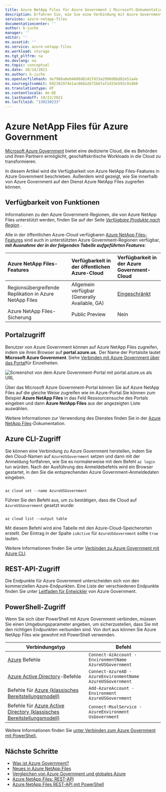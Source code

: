 ```yaml
---
title: Azure NetApp Files für Azure Government | Microsoft-Dokumentation
description: Erfahren Sie, wie Sie eine Verbindung mit Azure Government herstellen, um Azure NetApp Files und Azure NetApp Files-Features in Azure Government zu verwenden.
services: azure-netapp-files
documentationcenter: ''
author: b-juche
manager: ''
editor: ''
ms.assetid: ''
ms.service: azure-netapp-files
ms.workload: storage
ms.tgt_pltfrm: na
ms.devlang: na
ms.topic: conceptual
ms.date: 10/14/2021
ms.author: b-juche
ms.openlocfilehash: 9e7986a0e040d0d8241fd33a2990d8bd82e51a4e
ms.sourcegitcommit: 692382974e1ac868a2672b67af2d33e593c91d60
ms.translationtype: HT
ms.contentlocale: de-DE
ms.lasthandoff: 10/22/2021
ms.locfileid: "130230233"
---
```

# <a name="azure-netapp-files-for-azure-government"></a>Azure NetApp Files für Azure Government 

[Microsoft Azure Government](../azure-government/documentation-government-welcome.md) bietet eine dedizierte Cloud, die es Behörden und ihren Partnern ermöglicht, geschäftskritische Workloads in die Cloud zu transformieren.  

In diesem Artikel wird die Verfügbarkeit von Azure NetApp Files-Features in Azure Government beschrieben. Außerdem wird gezeigt, wie Sie innerhalb von Azure Government auf den Dienst Azure NetApp Files zugreifen können.

## <a name="feature-availability"></a>Verfügbarkeit von Funktionen

Informationen zu den Azure Government-Regionen, die von Azure NetApp Files unterstützt werden, finden Sie auf der Seite *[Verfügbare Produkte nach Region](https://azure.microsoft.com/global-infrastructure/services/?products=netapp&regions=usgov-non-regional,us-dod-central,us-dod-east,usgov-arizona,usgov-texas,usgov-virginia)* .  

Alle in der öffentlichen Azure-Cloud verfügbaren [Azure NetApp Files-Features](whats-new.md) sind auch in unterstützten Azure Government-Regionen verfügbar, ***mit Ausnahme der in der folgenden Tabelle aufgeführten Features***: 

| Azure NetApp Files-Features | Verfügbarkeit in der öffentlichen Azure-Cloud |  Verfügbarkeit in der Azure Government-Cloud |
|:--- |:--- |:--- |
| Regionsübergreifende Replikation in Azure NetApp Files | Allgemein verfügbar (Generally Available, GA) | [Eingeschränkt](cross-region-replication-introduction.md#supported-region-pairs) |
| Azure NetApp Files-Sicherung | Public Preview | Nein |

## <a name="portal-access"></a>Portalzugriff

Benutzer von Azure Government können auf Azure NetApp Files zugreifen, indem sie ihren Browser auf **portal.azure.us**.  Der Name der Portalsite lautet **Microsoft Azure Government**. Siehe [Verbinden mit Azure Government über das Portal](../azure-government/documentation-government-get-started-connect-with-portal.md)für Einzelheiten.   

![Screenshot von dem Azure Government-Portal mit portal.azure.us als URL](../media/azure-netapp-files/azure-government.jpg)

Über das Microsoft Azure Government-Portal können Sie auf Azure NetApp Files auf die gleiche Weise zugreifen wie im Azure-Portal.Sie können zum Beispiel **Azure NetApp Files** in das Feld Ressourcensuche des Portals eingeben und dann **Azure NetApp Files** aus der angezeigten Liste auswählen.  

Weitere Informationen zur Verwendung des Dienstes finden Sie in der [Azure NetApp Files](./index.yml)-Dokumentation.

## <a name="azure-cli-access"></a>Azure CLI-Zugriff

Sie können eine Verbindung zu Azure Government herstellen, indem Sie den Cloud-Namen auf `AzureUSGovernment` setzen und dann mit der Anmeldung fortfahren, wie Sie es normalerweise mit dem Befehl `az login` tun würden. Nach der Ausführung des Anmeldebefehls wird ein Browser gestartet, in den Sie die entsprechenden Azure Government-Anmeldedaten eingeben.  

```azurecli 

az cloud set --name AzureUSGovernment 

``` 

Führen Sie den Befehl aus, um zu bestätigen, dass die Cloud auf `AzureUSGovernment` gesetzt wurde: 

```azurecli 

az cloud list --output table 

``` 

Mit diesem Befehl wird eine Tabelle mit den Azure-Cloud-Speicherorten erstellt. Der Eintrag in der Spalte `isActive` für `AzureUSGovernment` sollte `true` lauten.  

Weitere Informationen finden Sie unter [Verbinden zu Azure Government mit Azure CLI](../azure-government/documentation-government-get-started-connect-with-cli.md).

## <a name="rest-api-access"></a>REST-API-Zugriff

Die Endpunkte für Azure Government unterscheiden sich von den kommerziellen Azure-Endpunkten. Eine Liste der verschiedenen Endpunkte finden Sie unter [Leitfaden für Entwickler](../azure-government/compare-azure-government-global-azure.md#guidance-for-developers) von Azure Government.

## <a name="powershell-access"></a>PowerShell-Zugriff

Wenn Sie sich über PowerShell mit Azure Government verbinden, müssen Sie einen Umgebungsparameter angeben, um sicherzustellen, dass Sie mit den richtigen Endpunkten verbunden sind. Von dort aus können Sie Azure NetApp Files wie gewohnt mit PowerShell verwenden. 

| Verbindungstyp | Befehl | 
| --- | --- | 
| [Azure](/powershell/module/az.accounts/Connect-AzAccount) Befehle |`Connect-AzAccount -EnvironmentName AzureUSGovernment` | 
| [Azure Active Directory](/powershell/module/azuread/connect-azuread)-Befehle |`Connect-AzureAD -AzureEnvironmentName AzureUSGovernment` | 
| Befehle für [Azure (klassisches Bereitstellungsmodell)](/powershell/module/servicemanagement/azure.service/add-azureaccount) |`Add-AzureAccount -Environment AzureUSGovernment` | 
| Befehle für [Azure Active Directory (klassisches Bereitstellungsmodell)](/previous-versions/azure/jj151815(v=azure.100)) |`Connect-MsolService -AzureEnvironment UsGovernment` | 

Weitere Informationen finden Sie [unter Verbinden zum Azure Government mit PowerShell.](../azure-government/documentation-government-get-started-connect-with-ps.md)

## <a name="next-steps"></a>Nächste Schritte
* [Was ist Azure Government?](../azure-government/documentation-government-welcome.md)
* [Neues in Azure NetApp Files](whats-new.md)
* [Vergleichen von Azure Government und globales Azure](../azure-government/compare-azure-government-global-azure.md)
* [Azure NetApp Files: REST-API](azure-netapp-files-develop-with-rest-api.md)
* [Azure NetApp Files REST-API mit PowerShell](develop-rest-api-powershell.md)